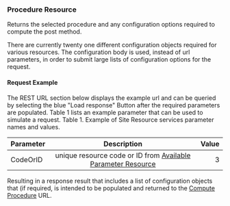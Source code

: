 ### Procedure Resource
Returns the selected procedure and any configuration options required to compute the post method. 

There are currently twenty one different configuration objects required for various resources.
The configuration body is used, instead of url parameters, in order to submit large lists of configuration options for the request.  

#### Request Example
The REST URL section below displays the example url and can be queried by selecting the blue "Load response" Button after the required parameters are populated. Table 1 lists an example parameter that can be used to simulate a request.
Table 1. Example of Site Resource services parameter names and values.

| Parameter     | Description   | Value |
| ------------- |:-------------:| -----:|
| CodeOrID    | unique resource code or ID from [Available Parameter Resource](./#/Procedures/GET/AvailableProcedures) | 3  |

Resulting in a response result that includes a list of configuration objects that (if required, is intended to be populated and returned to the [Compute Procedure](./#/Procedure/POST/ComputeProcedure) URL.
